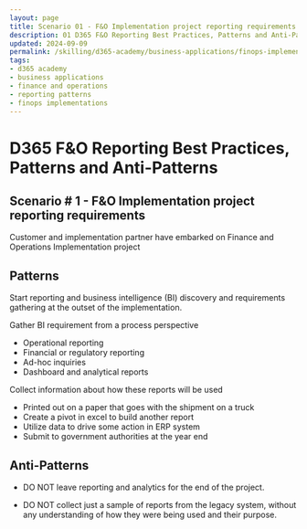 ```yaml
---
layout: page
title: Scenario 01 - F&O Implementation project reporting requirements
description: 01 D365 F&O Reporting Best Practices, Patterns and Anti-Patterns
updated: 2024-09-09
permalink: /skilling/d365-academy/business-applications/finops-implementation-bestpractices-and-patterns/repscenario-01
tags:
- d365 academy
- business applications
- finance and operations
- reporting patterns
- finops implementations
---
```


# D365 F&O Reporting Best Practices, Patterns and Anti-Patterns

## Scenario # 1 - F&O Implementation project reporting requirements
Customer and implementation partner have embarked on Finance and Operations Implementation project

## Patterns
Start reporting and business intelligence (BI) discovery and requirements gathering at the outset of the implementation.

Gather BI requirement from a process perspective
* Operational reporting
* Financial or regulatory reporting 
* Ad-hoc inquiries 
* Dashboard and analytical reports

Collect information about how these reports will be used 
* Printed out on a paper that goes with the shipment on a truck
* Create a pivot in excel to build another report
* Utilize data to drive some action in ERP system
* Submit to government authorities at the year end

## Anti-Patterns
* DO NOT leave reporting and analytics for the end of the project.

* DO NOT collect just a sample of reports from the legacy system, without any understanding of how they were being used and their purpose. 
